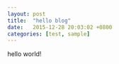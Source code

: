 ```yaml
---
layout: post
title:  "hello blog"
date:   2015-12-28 20:03:02 +0800
categories: [test, sample]
---
```

hello   world!